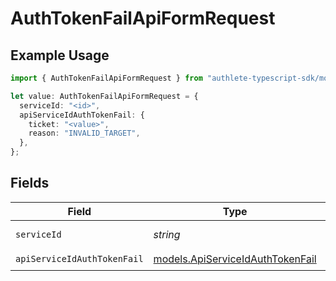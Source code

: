 # AuthTokenFailApiFormRequest

## Example Usage

```typescript
import { AuthTokenFailApiFormRequest } from "authlete-typescript-sdk/models/operations";

let value: AuthTokenFailApiFormRequest = {
  serviceId: "<id>",
  apiServiceIdAuthTokenFail: {
    ticket: "<value>",
    reason: "INVALID_TARGET",
  },
};
```

## Fields

| Field                                                                         | Type                                                                          | Required                                                                      | Description                                                                   |
| ----------------------------------------------------------------------------- | ----------------------------------------------------------------------------- | ----------------------------------------------------------------------------- | ----------------------------------------------------------------------------- |
| `serviceId`                                                                   | *string*                                                                      | :heavy_check_mark:                                                            | A service ID.                                                                 |
| `apiServiceIdAuthTokenFail`                                                   | [models.ApiServiceIdAuthTokenFail](../../models/apiserviceidauthtokenfail.md) | :heavy_check_mark:                                                            | N/A                                                                           |